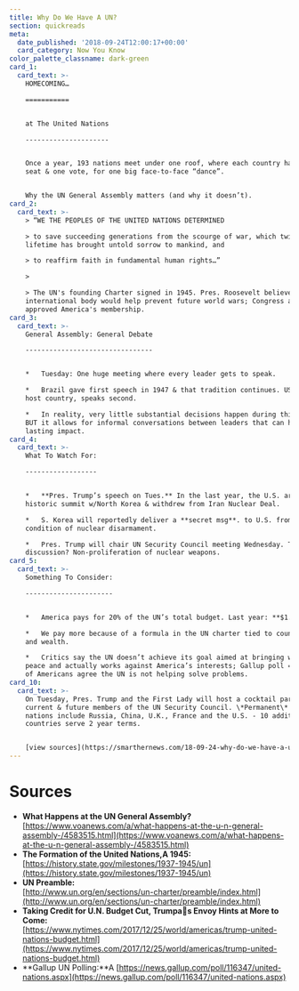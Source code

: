 ```yaml
---
title: Why Do We Have A UN?
section: quickreads
meta:
  date_published: '2018-09-24T12:00:17+00:00'
  card_category: Now You Know
color_palette_classname: dark-green
card_1:
  card_text: >-
    HOMECOMING…

    ===========


    at The United Nations

    ---------------------


    Once a year, 193 nations meet under one roof, where each country has one
    seat & one vote, for one big face-to-face “dance”.


    Why the UN General Assembly matters (and why it doesn’t).
card_2:
  card_text: >-
    > “WE THE PEOPLES OF THE UNITED NATIONS DETERMINED  

    > to save succeeding generations from the scourge of war, which twice in our
    lifetime has brought untold sorrow to mankind, and  

    > to reaffirm faith in fundamental human rights…”

    > 

    > The UN's founding Charter signed in 1945. Pres. Roosevelt believed an
    international body would help prevent future world wars; Congress agreed &
    approved America's membership.
card_3:
  card_text: >-
    General Assembly: General Debate

    --------------------------------


    *   Tuesday: One huge meeting where every leader gets to speak.

    *   Brazil gave first speech in 1947 & that tradition continues. USA, the
    host country, speaks second.

    *   In reality, very little substantial decisions happen during this time,
    BUT it allows for informal conversations between leaders that can have a
    lasting impact.
card_4:
  card_text: >-
    What To Watch For:

    ------------------


    *   **Pres. Trump’s speech on Tues.** In the last year, the U.S. arranged a
    historic summit w/North Korea & withdrew from Iran Nuclear Deal.

    *   S. Korea will reportedly deliver a **secret msg**. to U.S. from NoKo: a
    condition of nuclear disarmament.

    *   Pres. Trump will chair UN Security Council meeting Wednesday. Topic of
    discussion? Non-proliferation of nuclear weapons.
card_5:
  card_text: >-
    Something To Consider:

    ----------------------


    *   America pays for 20% of the UN’s total budget. Last year: **$1.2B**

    *   We pay more because of a formula in the UN charter tied to country size
    and wealth.

    *   Critics say the UN doesn’t achieve its goal aimed at bringing world
    peace and actually works against America’s interests; Gallup poll = majority
    of Americans agree the UN is not helping solve problems.
card_10:
  card_text: >-
    On Tuesday, Pres. Trump and the First Lady will host a cocktail party for
    current & future members of the UN Security Council. \*Permanent\* member
    nations include Russia, China, U.K., France and the U.S. - 10 additional
    countries serve 2 year terms.


    [view sources](https://smarthernews.com/18-09-24-why-do-we-have-a-un/)
---
```

Sources
=======

*   **What Happens at the UN General Assembly?**  
    [https://www.voanews.com/a/what-happens-at-the-u-n-general-assembly-/4583515.html](https://www.voanews.com/a/what-happens-at-the-u-n-general-assembly-/4583515.html)
*   **The Formation of the United Nations,A 1945:**  
    [https://history.state.gov/milestones/1937-1945/un](https://history.state.gov/milestones/1937-1945/un)
*   **UN Preamble:**  
    [http://www.un.org/en/sections/un-charter/preamble/index.html](http://www.un.org/en/sections/un-charter/preamble/index.html)
*   **Taking Credit for U.N. Budget Cut, Trumpas Envoy Hints at More to Come:**  
    [https://www.nytimes.com/2017/12/25/world/americas/trump-united-nations-budget.html](https://www.nytimes.com/2017/12/25/world/americas/trump-united-nations-budget.html)
*   **Gallup UN Polling:**A [https://news.gallup.com/poll/116347/united-nations.aspx](https://news.gallup.com/poll/116347/united-nations.aspx)